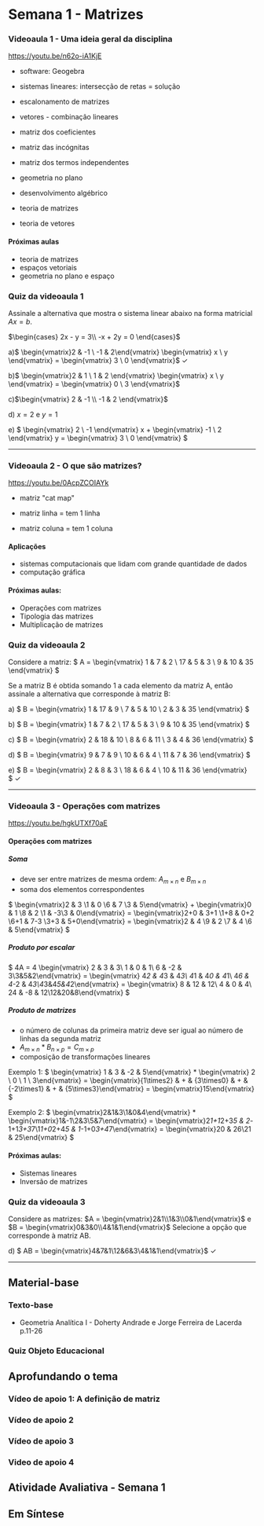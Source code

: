 # Semana 1 - Matrizes

### Videoaula 1 - Uma ideia geral da disciplina
https://youtu.be/n62o-iA1KjE

- software: Geogebra
- sistemas lineares: intersecção de retas = solução
- escalonamento de matrizes
- vetores - combinação lineares

- matriz dos coeficientes
- matriz das incógnitas
- matriz dos termos independentes

- geometria no plano
- desenvolvimento algébrico
- teoria de matrizes
- teoria de vetores

#### Próximas aulas
- teoria de matrizes
- espaços vetoriais
- geometria no plano e espaço


### Quiz da videoaula 1
Assinale a alternativa que mostra o sistema linear abaixo na forma matricial $Ax = b$.

$\begin{cases}
2x - y = 3\\
-x + 2y = 0
\end{cases}$

a)$
\begin{vmatrix}2 & -1 \\ -1 & 2\end{vmatrix}
\begin{vmatrix} x \\ y \end{vmatrix} = 
\begin{vmatrix} 3 \\ 0 \end{vmatrix}$     &check;

b)$
\begin{vmatrix}2 & 1 \\ 1 & 2 \end{vmatrix}
\begin{vmatrix} x \\ y \end{vmatrix} =
\begin{vmatrix} 0 \\ 3 \end{vmatrix}$

c)$\begin{vmatrix} 2 & -1 \\ -1 & 2 \end{vmatrix}$

d) $x = 2$ e $y = 1$

e) $ 
\begin{vmatrix} 2 \\ -1 \end{vmatrix} x +
\begin{vmatrix} -1 \\ 2 \end{vmatrix} y =
\begin{vmatrix} 3 \\ 0 \end{vmatrix} $

--- 

### Videoaula 2 - O que são matrizes?
https://youtu.be/0AcpZCOIAYk

- matriz "cat map"

- matriz linha = tem 1 linha
- matriz coluna = tem 1 coluna

#### Aplicações
- sistemas computacionais que lidam com grande quantidade de dados
- computação gráfica

#### Próximas aulas:
- Operações com matrizes
- Tipologia das matrizes
- Multiplicação de matrizes

### Quiz da videoaula 2
Considere a matriz: $
A = 
\begin{vmatrix}
1 & 7 & 2 \\
17 & 5 & 3 \\
9 & 10 & 35
\end{vmatrix}
$

Se a matriz B é obtida somando 1 a cada elemento da matriz A, então assinale a alternativa que corresponde à matriz B:

a) $
B =
\begin{vmatrix}
 1 & 17 & 9 \\
 7 & 5 & 10 \\
 2 & 3 & 35
\end{vmatrix}
$

b) $
B =
\begin{vmatrix}
 1 & 7 & 2 \\
 17 & 5 & 3 \\
 9 & 10 & 35
\end{vmatrix}
$

c) $
B =
\begin{vmatrix}
 2 & 18 & 10 \\
 8 & 6 & 11 \\
 3 & 4 & 36
\end{vmatrix}
$

d) $
B =
\begin{vmatrix}
 9 & 7 & 9 \\
 10 & 6 & 4 \\
 11 & 7 & 36
\end{vmatrix}
$

e) $
B =
\begin{vmatrix}
 2 & 8 & 3 \\
 18 & 6 & 4 \\
 10 & 11 & 36
\end{vmatrix}     
$     &check;

---

### Videoaula 3 - Operações com matrizes
https://youtu.be/hgkUTXf70aE

#### Operações com matrizes
##### Soma
- deve ser entre matrizes de mesma ordem: $A_{{m}\times{n}}$ e   $B_{{m}\times{n}}$
- soma dos elementos correspondentes

$
\begin{vmatrix}2 & 3 \\1 & 0 \\6 & 7 \\3 & 5\end{vmatrix} + 
\begin{vmatrix}0 & 1 \\8 & 2 \\1 & -3\\3 & 0\end{vmatrix} = 
\begin{vmatrix}2+0 & 3+1 \\1+8 & 0+2 \\6+1 & 7-3 \\3+3 & 5+0\end{vmatrix} =
\begin{vmatrix}2 & 4 \\9 & 2 \\7 & 4 \\6 & 5\end{vmatrix}
$

##### Produto por escalar
$
4A = 4 \begin{vmatrix} 2 & 3 & 3\\ 1 & 0 & 1\\ 6 & -2 & 3\\3&5&2\end{vmatrix} = 
\begin{vmatrix} 4*2 & 4*3 & 4*3\\ 4*1 & 4*0 & 4*1\\ 4*6 & 4*-2 & 4*3\\4*3&4*5&4*2\end{vmatrix} =
\begin{vmatrix} 8 & 12 & 12\\ 4 & 0 & 4\\ 24 & -8 & 12\\12&20&8\end{vmatrix}
$

##### Produto de matrizes
- o número de colunas da primeira matriz deve ser igual ao número de linhas da segunda matriz
- $A_{{m}\times{n}} * B_{{n}\times{p}} = C_{{m}\times{p}}$
- composição de transformações lineares

Exemplo 1:
$
\begin{vmatrix} 1 & 3 & -2 & 5\end{vmatrix} * \begin{vmatrix} 2 \\ 0 \\ 1 \\ 3\end{vmatrix} = \begin{vmatrix}{1\times2} & + & {3\times0} & + & {-2\times1} & + & {5\times3}\end{vmatrix} = \begin{vmatrix}15\end{vmatrix}
$

Exemplo 2:
$
\begin{vmatrix}2&1&3\\1&0&4\end{vmatrix} * \begin{vmatrix}1&-1\\2&3\\5&7\end{vmatrix} = \begin{vmatrix}2*1+1*2+3*5 & 2*-1+1*3+3*7\\1*1+0*2+4*5 & 1*-1+0*3+4*7\end{vmatrix} = \begin{vmatrix}20 & 26\\21 & 25\end{vmatrix}
$

#### Próximas aulas:
- Sistemas lineares
- Inversão de matrizes

### Quiz da videoaula 3
Considere as matrizes: $A = \begin{vmatrix}2&1\\1&3\\0&1\end{vmatrix}$ e $B = \begin{vmatrix}0&3&0\\4&1&1\end{vmatrix}$
Selecione a opção que corresponde à matriz AB.

d) $ AB = \begin{vmatrix}4&7&1\\12&6&3\\4&1&1\end{vmatrix}$ &check;

---

## Material-base
### Texto-base
- Geometria Analítica I - Doherty Andrade e Jorge Ferreira de Lacerda p.11-26

### Quiz Objeto Educacional

## Aprofundando o tema
### Vídeo de apoio 1: A definição de matriz

### Vídeo de apoio 2

### Vídeo de apoio 3

### Video de apoio 4

## Atividade Avaliativa - Semana 1

## Em Síntese